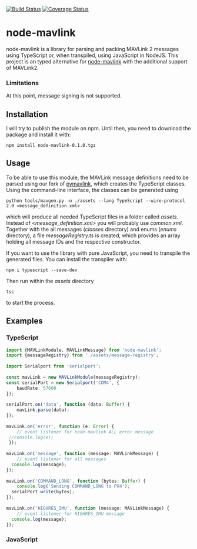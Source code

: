 [![Build Status](https://travis-ci.org/ifrunistuttgart/node-mavlink.svg?branch=master)](https://travis-ci.org/ifrunistuttgart/node-mavlink)
[![Coverage Status](https://coveralls.io/repos/github/ifrunistuttgart/node-mavlink/badge.svg?branch=master)](https://coveralls.io/github/ifrunistuttgart/node-mavlink?branch=master)
# node-mavlink
node-mavlink is a library for parsing and packing MAVLink 2 messages using TypeScript or, when transpiled, using JavaScript in NodeJS. This project is an typed alternative for [node-mavlink](https://github.com/omcaree/node-mavlink) with the additional support of MAVLink2.
### Limitations
At this point, message signing is not supported.
## Installation
I will try to publish the module on npm. Until then, you need to download the package and install it with:

    npm install node-mavlink-0.1.0.tgz

## Usage
To be able to use this module, the MAVLink message definitions need to be parsed using our fork of [pymavlink](https://github.com/ifrunistuttgart/pymavlink), which creates the TypeScript classes.
Using the command-line interface, the classes can be generated using

    python tools/mavgen.py -o ./assets --lang TypeScript --wire-protocol 2.0 <message_definition.xml>
which will produce all needed TypeScript files in a folder called *assets*. Instead of *<message_definition.xml>* you will probably use *common.xml*.
Together with the all messages (*classes* directory) and enums (*enums* directory), a file *messageRegistry.ts* is created, which provides an array holding all message IDs and the respective constructor.

If you want to use the library with pure JavaScript, you need to transpile the generated files. You can install the transpiler with:

    npm i typescript --save-dev
Then run within the *assets* directory

    tsc
 to start the process.

## Examples
### TypeScript

```ts
import {MAVLinkModule, MAVLinkMessage} from 'node-mavlink';  
import {messageRegistry} from './assets/message-registry';  
  
import Serialport from 'serialport';  
  
const mavLink = new MAVLinkModule(messageRegistry);  
const serialPort = new Serialport('COM4', {  
    baudRate: 57600  
});  
  
serialPort.on('data', function (data: Buffer) {  
    mavLink.parse(data);  
});  
  
mavLink.on('error', function (e: Error) {  
    // event listener for node-mavlink ALL error message  
 //console.log(e);
 });  
  
mavLink.on('message', function (message: MAVLinkMessage) {  
    // event listener for all messages  
  console.log(message);  
});  
  
mavLink.on('COMMAND_LONG', function (bytes: Buffer) {  
    console.log('Sending COMMAND_LONG to PX4');  
  serialPort.write(bytes);  
});  
  
mavLink.on('HIGHRES_IMU', function (message: MAVLinkMessage) {  
    // event listener for HIGHRES_IMU message  
  console.log(message);  
});
```

### JavaScript
<!--stackedit_data:
eyJoaXN0b3J5IjpbODQwMDIyNzgxLDEzMzEwODI4MjMsLTE2Mj
Y5MzM0OTVdfQ==
-->